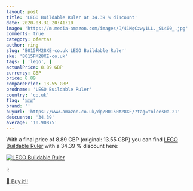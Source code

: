 ```yaml
---
layout: post
title: 'LEGO Buildable Ruler at 34.39 % discount'
date: 2020-03-31 20:41:10
image: 'https://m.media-amazon.com/images/I/41MqCzwy1LL._SL400_.jpg'
comments: true
category: ofertas
author: ring
slug: 'B015FM28XE-co.uk LEGO Buildable Ruler'
sku: 'B015FM28XE-co.uk'
tags: [ 'lego', ]
actualPrice: 8.89 GBP
currency: GBP
price: 8.89
comparePrice: 13.55 GBP
prodname: 'LEGO Buildable Ruler'
country: 'co.uk'
flag: '🇬🇧'
brand: ''
buyurl: 'https://www.amazon.co.uk/dp/B015FM28XE/?tag=tolees0a-21'
descuento: '34.39'
average: '10.90875'
---
```


With a final price of 8.89 GBP (original: 13.55 GBP) you can find [LEGO Buildable Ruler](https://www.amazon.co.uk/dp/B015FM28XE/?tag=tolees0a-21) with a  34.39 % discount here:

[![LEGO Buildable Ruler](https://m.media-amazon.com/images/I/41MqCzwy1LL._SL400_.jpg)](https://www.amazon.co.uk/dp/B015FM28XE/?tag=tolees0a-21)

ℹ️:


[🛒 Buy it!!](https://www.amazon.co.uk/dp/B015FM28XE/?tag=tolees0a-21)
